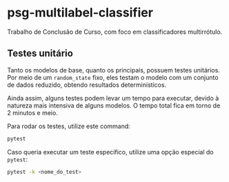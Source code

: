 # psg-multilabel-classifier

Trabalho de Conclusão de Curso, com foco em classificadores multirrótulo.

## Testes unitário

Tanto os modelos de base, quanto os principais, possuem testes unitários. Por meio de um `random_state` fixo, eles testam o modelo com um conjunto de dados reduzido, obtendo resultados determinísticos.

Ainda assim, alguns testes podem levar um tempo para executar, devido à natureza mais intensiva de alguns modelos. O tempo total fica em torno de 2 minutos e meio.

Para rodar os testes, utilize este command:

```sh
pytest
```

Caso queria executar um teste específico, utilize uma opção especial do `pytest`:

```sh
pytest -k <nome_do_test>
```
